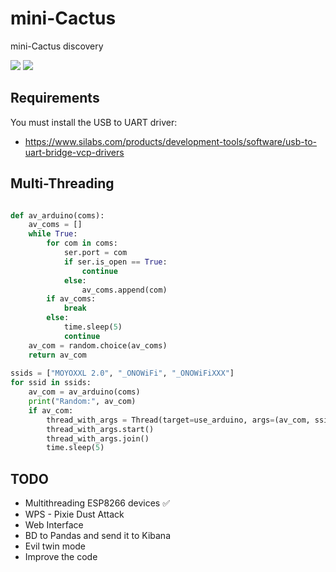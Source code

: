 # mini-Cactus
mini-Cactus discovery

[![](https://img.shields.io/badge/twitter-@alexfrancow-00aced?style=flat-square&logo=twitter&logoColor=white)](https://twitter.com/alexfrancow) [![](https://img.shields.io/badge/linkedin-@alexfrancow-0084b4?style=flat-square&logo=linkedin&logoColor=white)](https://www.linkedin.com/in/alexfrancow)


## Requirements

You must install the USB to UART driver:
- https://www.silabs.com/products/development-tools/software/usb-to-uart-bridge-vcp-drivers

## Multi-Threading

```python

def av_arduino(coms):
    av_coms = []
    while True:
        for com in coms:
            ser.port = com
            if ser.is_open == True:
                continue
            else:
                av_coms.append(com)
        if av_coms:
            break
        else:
            time.sleep(5)
            continue
    av_com = random.choice(av_coms)
    return av_com
    
ssids = ["MOYOXXL 2.0", "_ONOWiFi", "_ONOWiFiXXX"]
for ssid in ssids:
    av_com = av_arduino(coms)
    print("Random:", av_com)
    if av_com:
        thread_with_args = Thread(target=use_arduino, args=(av_com, ssid))
        thread_with_args.start()
        thread_with_args.join()
        time.sleep(5)
```

## TODO

- Multithreading ESP8266 devices :white_check_mark:
- WPS - Pixie Dust Attack
- Web Interface
- BD to Pandas and send it to Kibana
- Evil twin mode
- Improve the code

